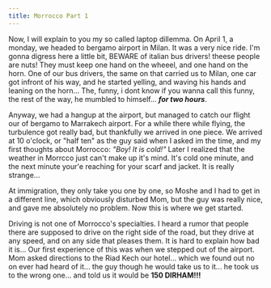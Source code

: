 ```yaml
---
title: Morrocco Part 1
---
```


Now, I will explain to you my so called laptop dillemma. On April 1, a monday, we headed to bergamo airport in Milan. It was a very nice ride. I'm gonna digress here a little bit, BEWARE of italian bus drivers! theese people are nuts! They must keep one hand on the wheeel, and one hand on the horn. One of our bus drivers, the same on that carried us to Milan, one car got infront of his way, and he started yelling, and waving his hands and leaning on the horn... The, funny, i dont know if you wanna call this funny, the rest of the way, he mumbled to himself... ***for two hours***.

Anyway, we had a hangup at the airport, but managed to catch our flight our of bergamo to Marrakech airport. For a while there while flying, the turbulence got really bad, but thankfully we arrived in one piece. We arrived at 10 o'clock, or "half ten" as the guy said when I asked im the time, and my first thoughts about Morrocco: *"Boy! It is cold!"* Later I realized that the weather in Morrcco just can't make up it's mind. It's cold one minute, and the next minute your'e reaching for your scarf and jacket. It is really strange... 

At immigration, they only take you one by one, so Moshe and I had to get in a different line, which obviously disturbed Mom, but the guy was really nice, and gave me absolutely no problem. Now this is where we get started.

Driving is not one of Morrocco's specialties. I heard a rumor that people there are supposed to drive on the right side of the road, but they drive at any speed, and on any side that pleases them. It is hard to explain how bad it is... Our first experience of this was when we stepped out of the airport. Mom asked directions to the Riad Kech our hotel... which we found out no on ever had heard of it... the guy though he would take us to it... he took us to the wrong one... and told us it would be **150 DIRHAM!!!**